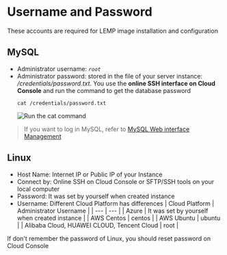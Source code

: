 # Username and Password

These accounts are required for LEMP image installation and configuration

## MySQL

* Administrator username: *`root`*
* Administrator password: stored in the file of your server instance: */credentials/password.txt*. You use the **online SSH interface on Cloud Console** and run the command to get the database password  
  ```
  cat /credentials/password.txt
  ```
   ![Run the cat command](https://libs.websoft9.com/Websoft9/DocsPicture/zh/common/catdbpassword-websoft9.png)

> If you want to log in MySQL, refer to [MySQL Web interface Management](/admin-mysql.md) 

## Linux

* Host Name: Internet IP or Public IP of your Instance
* Connect by: Online SSH on Cloud Console or SFTP/SSH tools on your local computer
* Password: It was set by yourself when created instance
* Username: Different Cloud Platform has differences
   |  Cloud Platform   |  Administrator Username   |
   | --- | --- |
   |  Azure   |  It was set by yourself when created instance   |
   |  AWS Centos    |  centos   |
   |  AWS Ubuntu   |  ubuntu   |
   |  Alibaba Cloud, HUAWEI CLOUD, Tencent Cloud |  root   |

If don't remember the password of Linux, you should reset password on Cloud Console